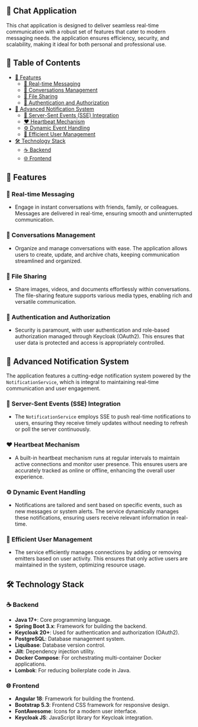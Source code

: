 ## 💬 Chat Application

This chat application is designed to deliver seamless real-time communication with a robust set of features that cater to modern messaging needs. the application ensures efficiency, security, and scalability, making it ideal for both personal and professional use.

## 📑 Table of Contents
- [🚀 Features](#-features)
  - [💬 Real-time Messaging](#-real-time-messaging)
  - [👥 Conversations Management](#-conversations-management)
  - [📁 File Sharing](#-file-sharing)
  - [🔐 Authentication and Authorization](#-authentication-and-authorization)
- [🔔 Advanced Notification System](#-advanced-notification-system)
  - [📡 Server-Sent Events (SSE) Integration](#-server-sent-events-sse-integration)
  - [❤️ Heartbeat Mechanism](#-heartbeat-mechanism)
  - [⚙️ Dynamic Event Handling](#️-dynamic-event-handling)
  - [🔄 Efficient User Management](#-efficient-user-management)
- [🛠️ Technology Stack](#-technology-stack)
  - [☕ Backend](#-backend)
  - [🌐 Frontend](#-frontend)

## 🚀 Features

### 💬 Real-time Messaging
- Engage in instant conversations with friends, family, or colleagues. Messages are delivered in real-time, ensuring smooth and uninterrupted communication.

### 👥 Conversations Management
- Organize and manage conversations with ease. The application allows users to create, update, and archive chats, keeping communication streamlined and organized.

### 📁 File Sharing
- Share images, videos, and documents effortlessly within conversations. The file-sharing feature supports various media types, enabling rich and versatile communication.

### 🔐 Authentication and Authorization
- Security is paramount, with user authentication and role-based authorization managed through Keycloak (OAuth2). This ensures that user data is protected and access is appropriately controlled.

## 🔔 Advanced Notification System

The application features a cutting-edge notification system powered by the `NotificationService`, which is integral to maintaining real-time communication and user engagement.

### 📡 Server-Sent Events (SSE) Integration
- The `NotificationService` employs SSE to push real-time notifications to users, ensuring they receive timely updates without needing to refresh or poll the server continuously.

### ❤️ Heartbeat Mechanism
- A built-in heartbeat mechanism runs at regular intervals to maintain active connections and monitor user presence. This ensures users are accurately tracked as online or offline, enhancing the overall user experience.

### ⚙️ Dynamic Event Handling
- Notifications are tailored and sent based on specific events, such as new messages or system alerts. The service dynamically manages these notifications, ensuring users receive relevant information in real-time.

### 🔄 Efficient User Management
- The service efficiently manages connections by adding or removing emitters based on user activity. This ensures that only active users are maintained in the system, optimizing resource usage.

## 🛠️ Technology Stack

### ☕ Backend
- **Java 17+**: Core programming language.
- **Spring Boot 3.x**: Framework for building the backend.
- **Keycloak 20+**: Used for authentication and authorization (OAuth2).
- **PostgreSQL**: Database management system.
- **Liquibase**: Database version control.
- **Jilt**: Dependency injection utility.
- **Docker Compose**: For orchestrating multi-container Docker applications.
- **Lombok**: For reducing boilerplate code in Java.

### 🌐 Frontend
- **Angular 18**: Framework for building the frontend.
- **Bootstrap 5.3**: Frontend CSS framework for responsive design.
- **FontAwesome**: Icons for a modern user interface.
- **Keycloak JS**: JavaScript library for Keycloak integration.